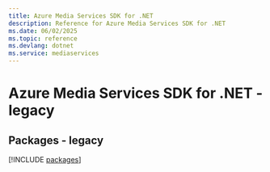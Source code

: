 ```yaml
---
title: Azure Media Services SDK for .NET
description: Reference for Azure Media Services SDK for .NET
ms.date: 06/02/2025
ms.topic: reference
ms.devlang: dotnet
ms.service: mediaservices
---
```

# Azure Media Services SDK for .NET - legacy
## Packages - legacy
[!INCLUDE [packages](media-services-index.md)]